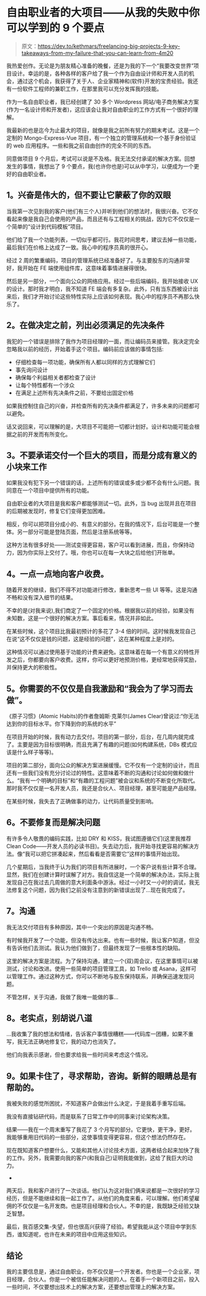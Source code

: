 # 自由职业者的大项目——从我的失败中你可以学到的 9 个要点

> 原文：<https://dev.to/kethmars/freelancing-big-projects-9-key-takeaways-from-my-failure-that-you-can-learn-from-4m20>

我热爱创作。无论是为朋友精心准备的晚餐，还是为我的下一个“我要改变世界”项目设计。幸运的是，各种各样的客户给了我一个作为自由设计师和开发人员的机会，通过这个机会，我获得了关于人、企业家精神和(软件)开发的宝贵经验。我还有一份软件工程师的兼职工作，在那里我可以充分发挥我的技能。

作为一名自由职业者，我已经创建了 30 多个 Wordpress 网站/电子商务解决方案(作为一名设计师和开发者)，这应该会让我对自由职业的工作方式有一个很好的理解。

我最新的也是迄今为止最大的项目，就像是我之前所有努力的期末考试。这是一个定制的 Mongo-Express-Vue 项目，有一个独立的管理系统和一个基于身份验证的 web 应用程序。一些和我之前自由创作的完全不同的东西。

同意做项目 9 个月后，考试可以说是不及格。我无法交付承诺的解决方案。回想发生的事情，我想出了 9 个要点，我(也许你也是)可以从中学习，以便成为一个更好的自由职业者。

## 1。兴奋是伟大的，但不要让它蒙蔽了你的双眼

当我第一次见到我的客户(他们有三个人)并听到他们的想法时，我很兴奋。它不仅看起来像是我自己会使用的产品，而且还有与工程相关的挑战，因为它不仅仅是一个简单的“设计到代码模板”项目。

他们给了我一个功能列表，一切似乎都可行。我花时间思考，建议去掉一些功能，最后我们在价格上达成了一致。我心中的程序员真的很开心。

经过 2 周的繁重编码，项目的管理系统已经准备好了。与主要股东的沟通非常好，我开始在 FE 端使用组件库，这意味着事情进展得很快。

然后是另一部分，一个面向公众的网络应用。经过一些后端编码，我开始接收 UX 的设计。那时我才明白，我不知道 FE 端会有多复杂。此外，只有当东西被设计出来后，我们才开始讨论这些特性实际上应该如何表现。我心中的程序员不再那么快乐了。

## 2。在做决定之前，列出必须满足的先决条件

我犯的一个错误是排除了我作为项目经理的一面，而让编码员来接管。我决定完全忽略我以前的经历，开始着手这个项目。编码前应该做的事情包括:

*   仔细检查每一项功能，确保所有人都以同样的方式理解它们
*   事先询问设计
*   确保每个利益相关者都检查了设计
*   让每个特性都有一个涉众
*   在满足上述所有先决条件之前，不要给出固定价格

如果我控制住自己的兴奋，并检查所有的先决条件都满足了，许多未来的问题都可以避免。

话又说回来，可以理解的是，大项目不可能把一切都计划好。设计和功能可能会根据之前的开发而有所变化。

## 3。不要承诺交付一个巨大的项目，而是分成有意义的小块来工作

如果我没有犯下另一个错误的话，上述所有的错误或多或少都不会有什么问题。我同意在一个项目中提供所有的功能。

自由职业者的大项目是我和客户都能够测试一切。此外，当 bug 出现并且在项目的后期被发现时，修复它们变得更加困难。

相反，你可以把项目分成小的、有意义的部分。在我的情况下，后台可能是一个整体。另一部分可能是登陆页面，然后是注册系统等等。

这种方法有很多好处——测试变得更容易，客户可以看到进展，而且，你保持动力，因为你实际上交付了。哦，你也可以在每一大块之后给他们开账单。

## 4。一点一点地向客户收费。

随着开发的继续，我们不得不对功能进行修改，重新思考一些 UI 等等。这是沟通不畅和没有深入细节的结果。

不幸的是(对我来说),我们商定了一个固定的价格。根据我以前的经验，如果没有未知数，这是一个很好的解决方案。事后看来，情况并非如此。

在某些时候，这个项目比我最初预计的多花了 3-4 倍的时间。这时候我发现自己在说“这不仅仅是钱的问题，这是经验的问题”，这在某种程度上是对的。

这种情况可以通过使用基于功能的计费来避免。这意味着在每一个有意义的特性开发之后，你都要向客户收费。这样，你可以更好地预测价格，更经常地获得奖励，并保持更大的积极性。

## 5。你需要的不仅仅是自我激励和“我会为了学习而去做”。

《原子习惯》(Atomic Habits)的作者詹姆斯·克莱尔(James Clear)曾说过:“你无法达到你的目标水平。你下降到你的系统的水平”

在项目开始的时候，我有动力去交付。项目的第一部分，后台，在几周内就完成了。主要是因为目标很明确，而且充满了有趣的问题(如何构建系统，DBs 模式应该是什么样子等等)。

项目的第二部分，面向公众的解决方案进展缓慢。它不仅有一个定制的设计，而且还有一些我们没有充分讨论过的特性。这意味着不断的沟通和讨论如何做和做什么。“我有一个明确的目标”和“有趣的工程问题”被会议和系统的不断变化所取代。那时我不仅仅是一名开发人员，我还是合伙人、项目经理，甚至可能是产品经理。

在某些时候，我失去了正确做事的动力，让代码质量受到影响。

## 6。不要修复而是解决问题

有许多令人敬畏的编码实践，比如 DRY 和 KISS，我试图遵循它们(这里我推荐 Clean Code——开发人员的必读书目)。失去动力后，我开始寻找更容易的解决方法。像“我可以把它拼凑起来，然后看看是否需要它”这样的事情开始出现。

几个星期后，当我终于认为我们的项目有所进展时，一个客户说有些计算不合理。显然，我们在创建计算时误解了对方。我自信这是一个简单的解决办法，实际上我发现自己在我过去几周做的意大利面条中游泳。经过一小时又一小时的调试，我无法修复这个问题，因为我们之前没有注意到的新错误出现了...现在我完成了。

## 7。沟通

我无法交付项目有多种原因，其中一个突出的原因是沟通不畅。

有时候我开发了一个功能，但没有传达出来。也有一些时候，我让客户知道，但没有告诉他们去测试。我认为他们做到了，但最终发现了一些根本性的缺陷。

这里的解决方案是流程。为了保持沟通，建立一个(双)周会议，在这里事情可以被测试，讨论和改进。使用一些简单的项目管理工具，如 Trello 或 Asana，这样可以管理工作。通过这种方式，你可以不断地与股东保持联系，并确保迅速发现问题。

不管怎样，关于沟通，我做了我唯一能做的事...

## 8。老实点，别胡说八道

...我收集了我的想法和情绪，告诉客户事情很糟糕——代码库一团糟，如果不重写，我无法正确地修复它，我的动力也消失了。

他们向我表示感谢，但也要求给我一些时间来考虑这个情况。

## 9。如果卡住了，寻求帮助，咨询。新鲜的眼睛总是有帮助的。

我被失败的感觉所困扰，不知道客户会做出什么决定，于是我着手重写后端。

我没有直接钻研代码，而是联系了日常工作中的同事来讨论架构决策。

结果——我在一个周末重写了我花了 3 个月写的部分。它更快，更干净，更好。我能够重用旧代码的一些部分，这使事情变得更容易，但这个想法仍然存在。

现在既知道客户想要什么，又能和其他人讨论技术方面，这两者结合起来加快了我的工作。另外，我需要向我的客户(和我自己)证明我能做到，这给了我巨大的动力。

-

两天后，我和客户进行了一次谈话。他们认为这对我们俩来说都是一次很好的学习经历，但是不能继续和我一起工作了。从他们的角度来看，可以理解。他们希望雇佣的不仅仅是一名开发商。也是项目经理和合伙人。不幸的是，我既缺乏经验又缺乏智慧。

最后，我百感交集-失望，但也很高兴获得了经验。希望我能从这个项目中学到东西，谁知道呢，也许在未来的项目中应用这些知识。

## 结论

我的主要信息是，通过自由职业，你不仅仅是一个开发者。你也是一个企业家，项目经理，合伙人。你是一个被信任能解决问题的人。在着手一个新项目之前，投入一些时间，不仅要想出技术上的解决方案，还要想出管理上的解决方案。